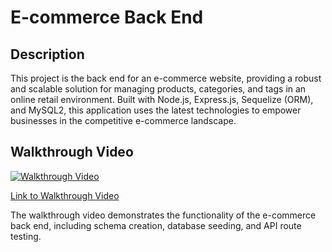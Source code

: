 # E-commerce Back End

## Description

This project is the back end for an e-commerce website, providing a robust and scalable solution for managing products, categories, and tags in an online retail environment. Built with Node.js, Express.js, Sequelize (ORM), and MySQL2, this application uses the latest technologies to empower businesses in the competitive e-commerce landscape.

## Walkthrough Video

[![Walkthrough Video](https://img.youtube.com/vi/YOUR_VIDEO_ID/0.jpg)](https://www.youtube.com/watch?v=YOUR_VIDEO_ID)

[Link to Walkthrough Video](https://www.youtube.com/watch?v=YOUR_VIDEO_ID)

The walkthrough video demonstrates the functionality of the e-commerce back end, including schema creation, database seeding, and API route testing.


